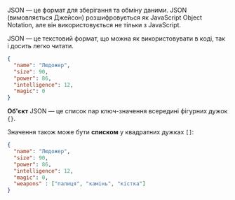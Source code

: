 JSON — це формат для зберігання та обміну даними. JSON (вимовляється Джейсон) розшифровується як JavaScript Object Notation, але він використовується не тільки з JavaScript.

JSON — це текстовий формат, що можна як використовувати в коді, так і досить легко читати.

```json
{
  "name": "Людожер",
  "size": 90,
  "power": 86,
  "intelligence": 12,
  "magic": 0
}
```

**Об'єкт** JSON — це список пар ключ-значення всередині фігурних дужок `{}`.

Значення також може бути **списком** у квадратних дужках `[]`:

```json
{
  "name": "Людожер",
  "size": 90,
  "power": 86,
  "intelligence": 12,
  "magic": 0,
  "weapons" : ["палиця", "камінь", "кістка"]
}
```